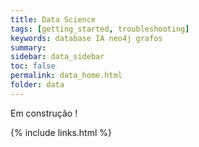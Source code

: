```yaml
---
title: Data Science
tags: [getting_started, troubleshooting]
keywords: database IA neo4j grafos 
summary:
sidebar: data_sidebar
toc: false
permalink: data_home.html
folder: data
---
```


Em construção !


{% include links.html %}
